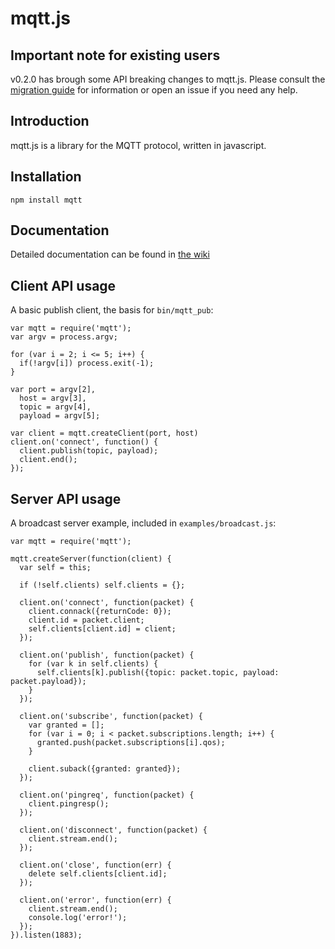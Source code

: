 # mqtt.js

## Important note for existing users

v0.2.0 has brough some API breaking changes to mqtt.js. Please
consult the [migration guide](wiki/migration) for information
or open an issue if you need any help.

## Introduction

mqtt.js is a library for the MQTT protocol, written in javascript.


## Installation

    npm install mqtt

## Documentation

Detailed documentation can be found in [the wiki](wiki)

## Client API usage

A basic publish client, the basis for `bin/mqtt_pub`:

    var mqtt = require('mqtt');
    var argv = process.argv;

    for (var i = 2; i <= 5; i++) {
      if(!argv[i]) process.exit(-1);
    }

    var port = argv[2],
      host = argv[3],
      topic = argv[4],
      payload = argv[5];

    var client = mqtt.createClient(port, host)
    client.on('connect', function() {
      client.publish(topic, payload);
      client.end();
    });

## Server API usage

A broadcast server example, included in `examples/broadcast.js`:

    var mqtt = require('mqtt');

    mqtt.createServer(function(client) {
      var self = this;

      if (!self.clients) self.clients = {};

      client.on('connect', function(packet) {
        client.connack({returnCode: 0});
        client.id = packet.client;
        self.clients[client.id] = client;
      });

      client.on('publish', function(packet) {
        for (var k in self.clients) {
          self.clients[k].publish({topic: packet.topic, payload: packet.payload});
        }
      });

      client.on('subscribe', function(packet) {
        var granted = [];
        for (var i = 0; i < packet.subscriptions.length; i++) {
          granted.push(packet.subscriptions[i].qos);
        }

        client.suback({granted: granted});
      });

      client.on('pingreq', function(packet) {
        client.pingresp();
      });

      client.on('disconnect', function(packet) {
        client.stream.end();
      });

      client.on('close', function(err) {
        delete self.clients[client.id];
      });

      client.on('error', function(err) {
        client.stream.end();
        console.log('error!');
      });
    }).listen(1883);


